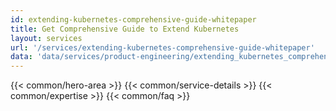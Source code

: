 ```yaml
---
id: extending-kubernetes-comprehensive-guide-whitepaper
title: Get Comprehensive Guide to Extend Kubernetes
layout: services
url: '/services/extending-kubernetes-comprehensive-guide-whitepaper'
data: 'data/services/product-engineering/extending_kubernetes_comprehensive_guide_whitepaper.json'
---
```

{{< common/hero-area >}}
{{< common/service-details >}}
{{< common/expertise >}}
{{< common/faq >}}


